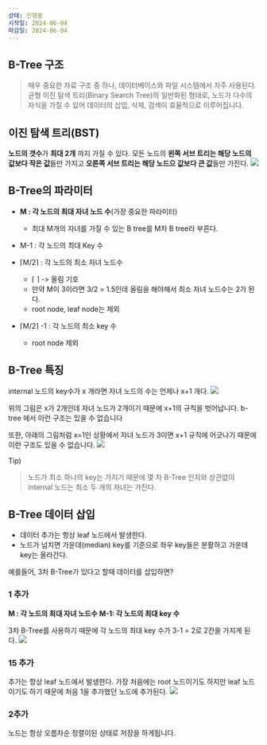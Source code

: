 ```yaml
---
상태: 진행중
시작일: 2024-06-04
마감일: 2024-06-04
---
```

## B-Tree 구조
> 매우 중요한 자료 구조 중 하나, 데이터베이스와 파일 시스템에서 자주 사용된다.
> 균형 이진 탐색 트리(Binary Search Tree)의 일반화된 형태로, 노드가 다수의 자식을 가질 수 있어 데이터의 삽입, 삭제, 검색이 효율적으로 이루어집니다.

## 이진 탐색 트리(BST)
**노드의 갯수**가 **최대 2개** 까지 가질 수 있다.
모든 노드의 **왼쪽 서브 트리는 해당 노드의 값보다 작은 값**들만 가지고 **오른쪽 서브 트리는 해당 노드으 값보다 큰 값**들만 가진다.
![](https://i.imgur.com/etzvxSL.png)

## B-Tree의 파라미터
- **M : 각 노드의 최대 자녀 노드 수**(가장 중요한 파라미터)
	- 최대 M개의 자녀를 가질 수 있는 B tree를 M차 B tree라 부른다.

- M-1 : 각 노드의 최대 Key 수
- ⌈M/2⌉ : 각 노드의 최소 자녀 노드수
	- ⌈ ⌉ -> 올림 기호
	- 만약 M이 3이라면 3/2 = 1.5인데 올림을 해야해서 최소 자녀 노드수는 2가 된다.
	- root node, leaf node는 제외

- ⌈M/2⌉ -1 : 각 노드의 최소 key 수
	- root node 제외


## B-Tree 특징
internal 노드의 key수가 x 개라면 자녀 노드의 수는 언제나 x+1 개다.
![](https://i.imgur.com/YtOmGce.png)

위의 그림은 x가 2개인데 자녀 노드가 2개이기 때문에 x+1의 규칙을 벗어납니다. b-tree 에서 이런 구조는 있을 수 없습니다

또한, 아래의 그림처럼 x=1인 상황에서 자녀 노드가 3이면 x+1 규칙에 어긋나기 때문에 이런 구조도 있을 수 없습니다.
![](https://i.imgur.com/Vy6pHLA.png)

Tip)
> 노드가 최소 하나의 key는 가지기 때문에 몇 차 B-Tree 인지와 상관없이 internal 노드는 최소  두 개의 자녀는 가진다.

## B-Tree 데이터 삽입
- 데이터 추가는 항상 leaf 노드에서 발생한다.
- 노드가 넘치면 가운데(median) key를 기준으로 좌우 key들은 분활하고 가운데 key는 올라간다.

예를들어, 3차 B-Tree가 있다고 할때 데이터를 삽입하면?
### 1 추가
**M : 각 노드의 최대 자녀 노드수**
**M-1: 각 노드의 최대 key 수**

3차 B-Tree를 사용하기 때문에 각 노드의 최대 key 수가 3-1 = 2로 2칸을 가지게 된다. 
![](https://i.imgur.com/PBeVCGS.png)

### 15 추가
추가는 항상 leaf 노드에서 발생한다.
가장 처음에는 root 노드이기도 하지만 leaf 노드이기도 하기 때문에 처음 1을 추가했던 노드에 추가된다.
![](https://i.imgur.com/cxm7394.png)

### 2추가
노드는 항상 오름차순 정렬이된 상태로 저장을 하게됩니다.